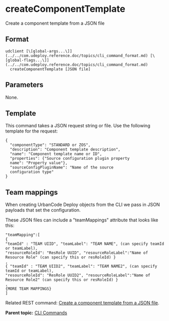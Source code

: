 # createComponentTemplate

Create a component template from a JSON file

## Format

```
udclient [\[global-args...\]](../../com.udeploy.reference.doc/topics/cli_command_format.md) [\[global-flags...\]](../../com.udeploy.reference.doc/topics/cli_command_format.md)
  createComponentTemplate [JSON file]
```

## Parameters

None.

## Template

This command takes a JSON request string or file. Use the following template for the request:

```
{
  "componentType": "STANDARD or ZOS",
  "description": "Component template description",
  "name": "Component template name or ID",
  "properties": {"Source configuration plugin property 
  name": "Property value"},
  "sourceConfigPluginName": "Name of the source 
  configuration type"
}

```

## Team mappings

When creating UrbanCode Deploy objects from the CLI we pass in JSON payloads that set the configuration.

These JSON files can include a "teamMappings" attribute that looks like this:

```
"teamMapping":[ 
{ 
"teamId" : "TEAM UIID", "teamLabel": "TEAM NAME", (can specify teamId or teamLabel), 
"resourceRoleId": "ResRole UUID", "resourceRoleLabel":"Name of Resource Role" (can specify this or resRoleId) }
,
{ "teamId" : "TEAM UIID2", "teamLabel": "TEAM NAME2", (can specify teamId or teamLabel), 
"resourceRoleId": "ResRole UUID2", "resourceRoleLabel":"Name of Resource Role2" (can specify this or resRoleId) }
,
{MORE TEAM MAPPINGS}
]
```

Related REST command: [Create a component template from a JSON file](rest_cli_componenttemplate_create_put.md).

**Parent topic:** [CLI Commands](../../com.udeploy.reference.doc/topics/cli_commands.md)

